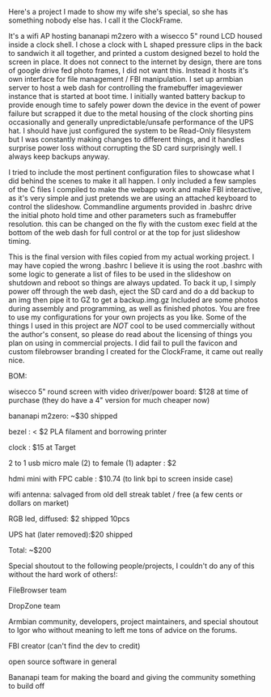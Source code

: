 Here's a project I made to show my wife she's special, so she has something nobody else has. I call it the ClockFrame.

It's a wifi AP hosting bananapi m2zero with a wisecco 5" round LCD housed inside a clock shell. I chose a clock with L shaped pressure clips in the back to sandwich it all together, and printed a custom designed bezel to hold the screen in place.
It does not connect to the internet by design, there are tons of google drive fed photo frames, I did not want this. Instead it hosts it's own interface for file management / FBI manipulation.
I set up armbian server to host a web dash for controlling the framebuffer imageviewer instance that is started at boot time.
I initially wanted battery backup to provide enough time to safely power down the device in the event of power failure but scrapped it due to the metal housing of the clock shorting pins occasionally and generally unpredictable/unsafe performance of the UPS hat. I should have just configured the system to be Read-Only filesystem but I was constantly making changes to different things, and it handles surprise power loss without corrupting the SD card surprisingly well. I always keep backups anyway.

I tried to include the most pertinent configuration files to showcase what I did behind the scenes to make it all happen.
I only included a few samples of the C files I compiled to make the webapp work and make FBI interactive, as it's very simple and just pretends we are using an attached keyboard to control the slideshow.
Commandline arguments provided in .bashrc drive the initial photo hold time and other parameters such as framebuffer resolution. this can be changed on the fly with the custom exec field at the bottom of the web dash for full control or at the top for just slideshow timing.

This is the final version with files copied from my actual working project. I may have copied the wrong .bashrc I  believe it is using the root .bashrc with some logic to generate a list of files to be used in the slideshow on shutdown and reboot so things are always updated.
To back it up, I simply power off through the web dash, eject the SD card and do a dd backup to an img then pipe it to GZ to get a backup.img.gz
Included are some photos during assembly and programming, as well as finished photos.
You are free to use my configurations for your own projects as you like.
Some of the things I used in this project are *NOT* cool to be used commercially without the author's consent, so please do read about the licensing of things you plan on using in commercial projects.
I did fail to pull the favicon and custom filebrowser branding I created for the ClockFrame, it came out really nice.

BOM:

wisecco 5" round screen with video driver/power board: $128 at time of purchase (they do have a 4" version for much cheaper now)

bananapi m2zero: ~$30 shipped

bezel : < $2 PLA filament and borrowing printer

clock : $15 at Target

2 to 1 usb micro male (2) to female (1) adapter : $2

hdmi mini with FPC cable : $10.74 (to link bpi to screen inside case)

wifi antenna: salvaged from old dell streak tablet / free (a few cents or dollars on market)

RGB led, diffused: $2 shipped 10pcs

UPS hat (later removed):$20 shipped

Total: ~$200

Special shoutout to the following people/projects, I couldn't do any of this without the hard work of others!:

FileBrowser team

DropZone team

Armbian community, developers, project maintainers, and special shoutout to Igor who without meaning to left me tons of advice on the forums.

FBI creator (can't find the dev to credit)

open source software in general

Bananapi team for making the board and giving the community something to build off
